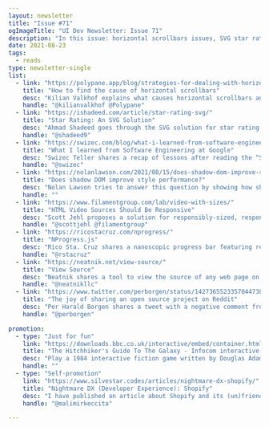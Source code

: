 ```yaml
---
layout: newsletter
title: "Issue #71"
ogImageTitle: "UI Dev Newsletter: Issue 71"
description: "In this issue: horizontal scrollbars issues, SVG star rating, View Source tool, and more."
date: 2021-08-23
tags:
  - reads
type: newsletter-single
list:
  - link: "https://polypane.app/blog/strategies-for-dealing-with-horizontal-overflows/"
    title: "How to find the cause of horizontal scrollbars"
    desc: "Kilian Valkhof explains what causes horizontal scrollbars and shows some techniques for finding horizontal scrolling issues."
    handle: "@kilianvalkhof @Polypane"
  - link: "https://ishadeed.com/article/star-rating-svg/"
    title: "Star Rating: An SVG Solution"
    desc: "Ahmad Shadeed goes through the SVG solution for star rating systems and how it works for different scenarios."
    handle: "@shadeed9"
  - link: "https://swizec.com/blog/what-i-learned-from-software-engineering-at-google/"
    title: "What I learned from Software Engineering at Google"
    desc: "Swizec Teller shares a recap of lessons after reading the “Software Engineering at Google” book."
    handle: "@swizec"
  - link: "https://nolanlawson.com/2021/08/15/does-shadow-dom-improve-style-performance/"
    title: "Does shadow DOM improve style performance?"
    desc: "Nolan Lawson tries to answer this question by showing how shadow DOM works and by benchmarking the selectors."
    handle: ""
  - link: "https://www.filamentgroup.com/lab/video-with-sizes/"
    title: "HTML Video Sources Should Be Responsive"
    desc: "Scott Jehl proposes a solution for responsibly-sized, responsive, contextually-sized videos."
    handle: "@scottjehl @filamentgroup"
  - link: "https://ricostacruz.com/nprogress/"
    title: "NProgress.js"
    desc: "Rico Sta. Cruz shares a nanoscopic progress bar featuring realistic trickle animations to convince your users that something is happening!"
    handle: "@rstacruz"
  - link: "https://neatnik.net/view-source/"
    title: "View Source"
    desc: "Neatnik shares a tool to view the source of any web page on the internet that could be very handy, especially on mobile devices."
    handle: "@neatnikllc"
  - link: "https://www.twitter.com/perborgen/status/1427365523357044738"
    title: "The joy of sharing an open source project on Reddit"
    desc: "Per Harald Borgen shares a tweet with a negative comment from Reddit that sums up the everyday experience of using Reddit."
    handle: "@perborgen"

promotion:
  - type: "Just for fun"
    link: "https://downloads.bbc.co.uk/interactive/embed/container.html?url=//downloads.bbc.co.uk/interactive/h2g2/main.js&height=577px&width=944px&path=//downloads.bbc.co.uk/radio/games/h2g2/"
    title: "The Hitchhiker's Guide To The Galaxy - Infocom interactive fiction"
    desc: "Play a 1984 interactive fiction game written by Douglas Adams and Steve Meretzky and published by Infocom."
    handle: ""
  - type: "Self-promotion"
    link: "https://www.silvestar.codes/articles/nightmare-dx-shopify/"
    title: "Nightmare DX (Developer Experience): Shopify"
    desc: "I have published an article about Shopify and its (un)friendliness for developers."
    handle: "@malimirkeccita"

---
```

